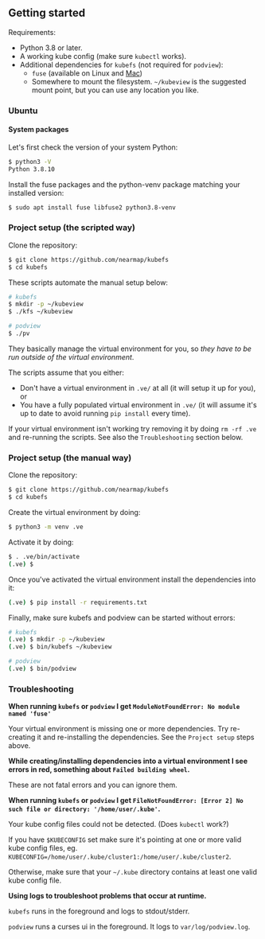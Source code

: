 ## Getting started

Requirements:
​
* Python 3.8 or later.
* A working kube config (make sure `kubectl` works).
* Additional dependencies for `kubefs` (not required for `podview`):
  * `fuse` (available on Linux and [Mac](https://osxfuse.github.io/))
  * Somewhere to mount the filesystem. `~/kubeview` is the suggested mount
    point, but you can use any location you like.


### Ubuntu


#### System packages

Let's first check the version of your system Python:

```bash
$ python3 -V
Python 3.8.10
```

Install the fuse packages and the python-venv package matching your installed
version:

```bash
$ sudo apt install fuse libfuse2 python3.8-venv
```


### Project setup (the scripted way)

Clone the repository:

```bash
$ git clone https://github.com/nearmap/kubefs
$ cd kubefs
```

These scripts automate the manual setup below:

```bash
# kubefs
$ mkdir -p ~/kubeview
$ ./kfs ~/kubeview

# podview
$ ./pv
```

They basically manage the virtual environment for you, so *they have to be run
outside of the virtual environment*.

The scripts assume that you either:
- Don't have a virtual environment in `.ve/` at all (it will setup it up for
  you), or
- You have a fully populated virtual environment in `.ve/` (it will assume it's
  up to date to avoid running `pip install` every time).

If your virtual environment isn't working try removing it by doing `rm -rf .ve`
and re-running the scripts. See also the `Troubleshooting` section below.


### Project setup (the manual way)

Clone the repository:

```bash
$ git clone https://github.com/nearmap/kubefs
$ cd kubefs
```

Create the virtual environment by doing:

```bash
$ python3 -m venv .ve
```

Activate it by doing:

```bash
$ . .ve/bin/activate
(.ve) $
```

Once you've activated the virtual environment install the dependencies into it:

```bash
(.ve) $ pip install -r requirements.txt
```

Finally, make sure kubefs and podview can be started without errors:

```bash
# kubefs
(.ve) $ mkdir -p ~/kubeview
(.ve) $ bin/kubefs ~/kubeview

# podview
(.ve) $ bin/podview
```


### Troubleshooting

**When running `kubefs` or `podview` I get `ModuleNotFoundError: No module named
'fuse'`**

Your virtual environment is missing one or more dependencies. Try re-creating
it and re-installing the dependencies. See the `Project setup` steps above.

**While creating/installing dependencies into a virtual environment I see
errors in red, something about `Failed building wheel`.**

These are not fatal errors and you can ignore them.

**When running `kubefs` or `podview` I get `FileNotFoundError: [Error 2] No such
file or directory: '/home/user/.kube'`.**

Your kube config files could not be detected. (Does `kubectl` work?)

If you have `$KUBECONFIG` set make sure it's pointing at one or more valid kube
config files, eg.
`KUBECONFIG=/home/user/.kube/cluster1:/home/user/.kube/cluster2`.

Otherwise, make sure that your `~/.kube` directory contains at least one valid
kube config file.

**Using logs to troubleshoot problems that occur at runtime.**

`kubefs` runs in the foreground and logs to stdout/stderr.

`podview` runs a curses ui in the foreground. It logs to `var/log/podview.log`.
